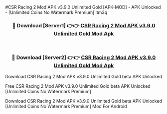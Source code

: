 #CSR Racing 2 Mod APK v3.9.0 Unlimited Gold [APK-MOD] - APK Unlocked - [Unlimited Coins No Watermark Premium] itm3q



<div align="center">

<h3>🔴 Download [Server1] 👉👉 <a href="https://momento.my/?title=CSR_Racing_2_Mod_APK_v3.9.0_Unlimited_Gold">CSR Racing 2 Mod APK v3.9.0 Unlimited Gold Mod Apk</a></h3><br>

<h3>🔴 Download [Server2] 👉👉 <a href="https://momento.my/?title=CSR_Racing_2_Mod_APK_v3.9.0_Unlimited_Gold">CSR Racing 2 Mod APK v3.9.0 Unlimited Gold Mod Apk</a></h3>
</div>



Download CSR Racing 2 Mod APK v3.9.0 Unlimited Gold beta APK Unlocked

Free CSR Racing 2 Mod APK v3.9.0 Unlimited Gold beta APK Unlocked [Unlimited Coins No Watermark Premium]

Download CSR Racing 2 Mod APK v3.9.0 Unlimited Gold beta APK Unlocked [Unlimited Coins No Watermark Premium] Mod For Android
